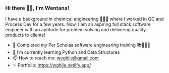 ### Hi there 👋🏽, I'm Wentana!

I have a background in chemical engineering 👩🏽‍🔬 where I worked in QC and Process Dev for a few years. Now, I am an aspiring full stack software engineer with an aptitude for problem solving and delivering quality products to clients!

- 🔭 Completed my Per Scholas software engineering training 📚👩🏽‍💻
- 🌱 I’m currently learning Python and Data Structures
- 📫 How to reach me: weghile@gmail.com
- ✨ Portfolio: https://wghile.netlify.app/

<!--
**wghile/wghile** is a ✨ _special_ ✨ repository because its `README.md` (this file) appears on your GitHub profile.

Here are some ideas to get you started:

- 🔭 I’m currently working on ...
- 🌱 I’m currently learning ...
- 👯 I’m looking to collaborate on ...
- 🤔 I’m looking for help with ...
- 💬 Ask me about ...
- 📫 How to reach me: ...
- 😄 Pronouns: ...
- ⚡ Fun fact: ...
-->
